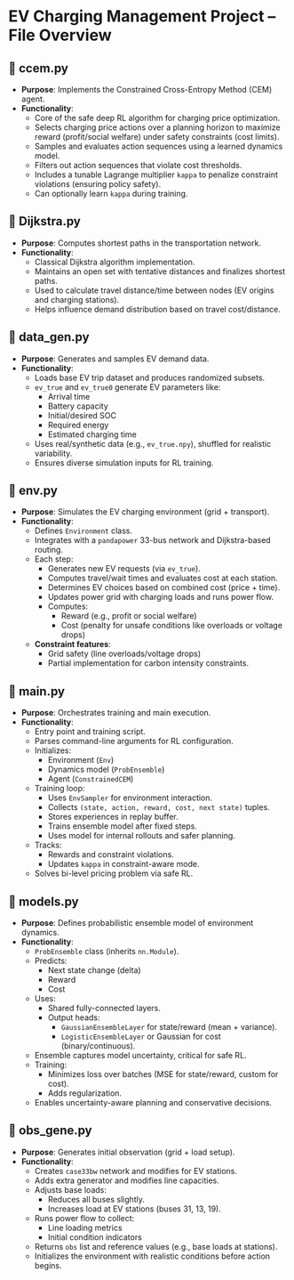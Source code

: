 # EV Charging Management Project – File Overview

## 📌 ccem.py

- **Purpose**: Implements the Constrained Cross-Entropy Method (CEM) agent.
- **Functionality**:
  - Core of the safe deep RL algorithm for charging price optimization.
  - Selects charging price actions over a planning horizon to maximize reward (profit/social welfare) under safety constraints (cost limits).
  - Samples and evaluates action sequences using a learned dynamics model.
  - Filters out action sequences that violate cost thresholds.
  - Includes a tunable Lagrange multiplier `kappa` to penalize constraint violations (ensuring policy safety).
  - Can optionally learn `kappa` during training.

## 📌 Dijkstra.py

- **Purpose**: Computes shortest paths in the transportation network.
- **Functionality**:
  - Classical Dijkstra algorithm implementation.
  - Maintains an open set with tentative distances and finalizes shortest paths.
  - Used to calculate travel distance/time between nodes (EV origins and charging stations).
  - Helps influence demand distribution based on travel cost/distance.

## 📌 data_gen.py

- **Purpose**: Generates and samples EV demand data.
- **Functionality**:
  - Loads base EV trip dataset and produces randomized subsets.
  - `ev_true` and `ev_true0` generate EV parameters like:
    - Arrival time
    - Battery capacity
    - Initial/desired SOC
    - Required energy
    - Estimated charging time
  - Uses real/synthetic data (e.g., `ev_true.npy`), shuffled for realistic variability.
  - Ensures diverse simulation inputs for RL training.

## 📌 env.py

- **Purpose**: Simulates the EV charging environment (grid + transport).
- **Functionality**:
  - Defines `Environment` class.
  - Integrates with a `pandapower` 33-bus network and Dijkstra-based routing.
  - Each step:
    - Generates new EV requests (via `ev_true`).
    - Computes travel/wait times and evaluates cost at each station.
    - Determines EV choices based on combined cost (price + time).
    - Updates power grid with charging loads and runs power flow.
    - Computes:
      - Reward (e.g., profit or social welfare)
      - Cost (penalty for unsafe conditions like overloads or voltage drops)
  - **Constraint features**:
    - Grid safety (line overloads/voltage drops)
    - Partial implementation for carbon intensity constraints.

## 📌 main.py

- **Purpose**: Orchestrates training and main execution.
- **Functionality**:
  - Entry point and training script.
  - Parses command-line arguments for RL configuration.
  - Initializes:
    - Environment (`Env`)
    - Dynamics model (`ProbEnsemble`)
    - Agent (`ConstrainedCEM`)
  - Training loop:
    - Uses `EnvSampler` for environment interaction.
    - Collects `(state, action, reward, cost, next state)` tuples.
    - Stores experiences in replay buffer.
    - Trains ensemble model after fixed steps.
    - Uses model for internal rollouts and safer planning.
  - Tracks:
    - Rewards and constraint violations.
    - Updates `kappa` in constraint-aware mode.
  - Solves bi-level pricing problem via safe RL.

## 📌 models.py

- **Purpose**: Defines probabilistic ensemble model of environment dynamics.
- **Functionality**:
  - `ProbEnsemble` class (inherits `nn.Module`).
  - Predicts:
    - Next state change (delta)
    - Reward
    - Cost
  - Uses:
    - Shared fully-connected layers.
    - Output heads:
      - `GaussianEnsembleLayer` for state/reward (mean + variance).
      - `LogisticEnsembleLayer` or Gaussian for cost (binary/continuous).
  - Ensemble captures model uncertainty, critical for safe RL.
  - Training:
    - Minimizes loss over batches (MSE for state/reward, custom for cost).
    - Adds regularization.
  - Enables uncertainty-aware planning and conservative decisions.

## 📌 obs_gene.py

- **Purpose**: Generates initial observation (grid + load setup).
- **Functionality**:
  - Creates `case33bw` network and modifies for EV stations.
  - Adds extra generator and modifies line capacities.
  - Adjusts base loads:
    - Reduces all buses slightly.
    - Increases load at EV stations (buses 31, 13, 19).
  - Runs power flow to collect:
    - Line loading metrics
    - Initial condition indicators
  - Returns `obs` list and reference values (e.g., base loads at stations).
  - Initializes the environment with realistic conditions before action begins.

